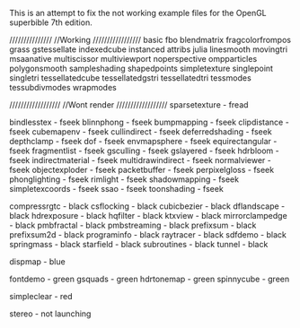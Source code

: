 This is an attempt to fix the not working example files for the OpenGL superbible 7th edition.

///////////////
//Working
/////////////////
basic fbo
blendmatrix
fragcolorfrompos
grass
gstessellate
indexedcube
instanced attribs
julia
linesmooth
movingtri
msaanative
multiscissor
multiviewport
noperspective
ompparticles
polygonsmooth
sampleshading
shapedpoints
simpletexture
singlepoint
singletri
tessellatedcube
tessellatedgstri
tessellatedtri
tessmodes
tessubdivmodes
wrapmodes

//////////////////
//Wont render
//////////////////
sparsetexture - fread

bindlesstex - fseek
blinnphong - fseek
bumpmapping - fseek
clipdistance - fseek
cubemapenv - fseek
cullindirect - fseek
deferredshading - fseek
depthclamp - fseek
dof - fseek
envmapsphere - fseek
equirectangular - fseek
fragmentlist - fseek
gsculling - fseek
gslayered - fseek
hdrbloom - fseek
indirectmaterial - fseek
multidrawindirect - fseek
normalviewer - fseek
objectexploder - fseek
packetbuffer - fseek
perpixelgloss - fseek
phonglighting - fseek
rimlight - fseek
shadowmapping - fseek
simpletexcoords - fseek
ssao - fseek
toonshading - fseek

compressrgtc - black
csflocking - black
cubicbezier - black
dflandscape - black
hdrexposure - black
hqfilter - black
ktxview - black
mirrorclampedge - black
pmbfractal - black
pmbstreaming - black
prefixsum - black
prefixsum2d - black
programinfo - black
raytracer - black
sdfdemo - black
springmass - black
starfield - black
subroutines - black
tunnel - black

dispmap - blue

fontdemo - green
gsquads - green
hdrtonemap - green
spinnycube - green

simpleclear - red

stereo - not launching

